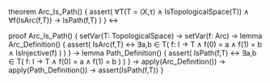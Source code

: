 theorem Arc_Is_Path() {
  assert(
    ∀T(T = ⟨X,τ⟩ ∧ IsTopologicalSpace(T)) ∧
    ∀f(IsArc(f,T)) →
    IsPath(f,T)
  )
} ↔

proof Arc_Is_Path() {
  setVar(T: TopologicalSpace) →
  setVar(f: Arc) →
  lemma Arc_Definition() {
    assert(
      IsArc(f,T) ↔ 
      ∃a,b ∈ T(
        f: I → T ∧
        f(0) = a ∧
        f(1) = b ∧
        IsInjective(f)
      )
    )
  } →
  lemma Path_Definition() {
    assert(
      IsPath(f,T) ↔
      ∃a,b ∈ T(
        f: I → T ∧
        f(0) = a ∧
        f(1) = b
      )
    )
  } →
  apply(Arc_Definition()) →
  apply(Path_Definition()) →
  assert(IsPath(f,T))
}